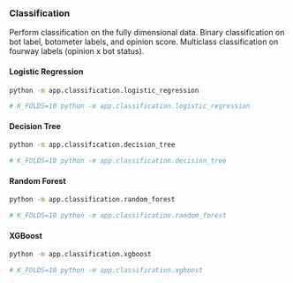 
### Classification

Perform classification on the fully dimensional data. Binary classification on bot label, botometer labels, and opinion score. Multiclass classification on fourway labels (opinion x bot status).


#### Logistic Regression


```sh
python -m app.classification.logistic_regression

# K_FOLDS=10 python -m app.classification.logistic_regression
```

#### Decision Tree

```sh
python -m app.classification.decision_tree

# K_FOLDS=10 python -m app.classification.decision_tree
```

#### Random Forest

```sh
python -m app.classification.random_forest

# K_FOLDS=10 python -m app.classification.random_forest
```


#### XGBoost


```sh
python -m app.classification.xgboost

# K_FOLDS=10 python -m app.classification.xgboost
```
